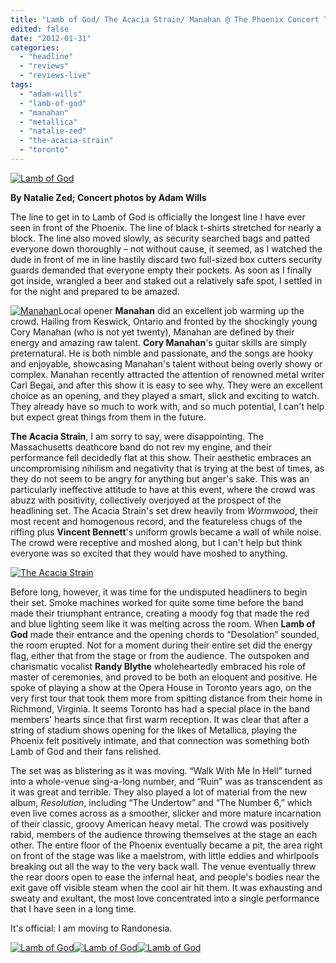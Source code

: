 ```yaml
---
title: "Lamb of God/ The Acacia Strain/ Manahan @ The Phoenix Concert Theatre, Toronto ON, January 27 2012"
edited: false
date: "2012-01-31"
categories:
  - "headline"
  - "reviews"
  - "reviews-live"
tags:
  - "adam-wills"
  - "lamb-of-god"
  - "manahan"
  - "metallica"
  - "natalie-zed"
  - "the-acacia-strain"
  - "toronto"
---
```


[![](http://www.hellbound.ca/wp-content/uploads/2012/01/IMG_2067-Edit-590x393.jpg "Lamb of God")](http://www.hellbound.ca/wp-content/uploads/2012/01/IMG_2067-Edit.jpg)

**By Natalie Zed; Concert photos by Adam Wills**

The line to get in to Lamb of God is officially the longest line I have ever seen in front of the Phoenix. The line of black t-shirts stretched for nearly a block. The line also moved slowly, as security searched bags and patted everyone down thoroughly – not without cause, it seemed, as I watched the dude in front of me in line hastily discard two full-sized box cutters security guards demanded that everyone empty their pockets. As soon as I finally got inside, wrangled a beer and staked out a relatively safe spot, I settled in for the night and prepared to be amazed.

[![](http://www.hellbound.ca/wp-content/uploads/2012/01/IMG_1901-Edit-290x193.jpg "Manahan")](http://www.hellbound.ca/wp-content/uploads/2012/01/IMG_1901-Edit.jpg)Local opener **Manahan** did an excellent job warming up the crowd. Hailing from Keswick, Ontario and fronted by the shockingly young Cory Manahan (who is not yet twenty), Manahan are defined by their energy and amazing raw talent. **Cory Manahan**'s guitar skills are simply preternatural. He is both nimble and passionate, and the songs are hooky and enjoyable, showcasing Manahan's talent without being overly showy or complex. Manahan recently attracted the attention of renowned metal writer Carl Begai, and after this show it is easy to see why. They were an excellent choice as an opening, and they played a smart, slick and exciting to watch. They already have so much to work with, and so much potential, I can't help but expect great things from them in the future.

**The Acacia Strain**, I am sorry to say, were disappointing. The Massachusetts deathcore band do not rev my engine, and their performance fell decidedly flat at this show. Their aesthetic embraces an uncompromising nihilism and negativity that is trying at the best of times, as they do not seem to be angry for anything but anger's sake. This was an particularly ineffective attitude to have at this event, where the crowd was abuzz with positivity, collectively overjoyed at the prospect of the headlining set. The Acacia Strain's set drew heavily from _Wormwood_, their most recent and homogenous record, and the featureless chugs of the riffing plus **Vincent Bennett**'s uniform growls became a wall of while noise. The crowd were receptive and moshed along, but I can't help but think everyone was so excited that they would have moshed to anything.

[![](http://www.hellbound.ca/wp-content/uploads/2012/01/IMG_1961-Edit-290x193.jpg "The Acacia Strain")](http://www.hellbound.ca/wp-content/uploads/2012/01/IMG_1961-Edit.jpg)

Before long, however, it was time for the undisputed headliners to begin their set. Smoke machines worked for quite some time before the band made their triumphant entrance, creating a moody fog that made the red and blue lighting seem like it was melting across the room. When **Lamb of God** made their entrance and the opening chords to “Desolation” sounded, the room erupted. Not for a moment during their entire set did the energy flag, either that from the stage or from the audience. The outspoken and charismatic vocalist **Randy Blythe** wholeheartedly embraced his role of master of ceremonies, and proved to be both an eloquent and positive. He spoke of playing a show at the Opera House in Toronto years ago, on the very first tour that took them more from spitting distance from their home in Richmond, Virginia. It seems Toronto has had a special place in the band members' hearts since that first warm reception. It was clear that after a string of stadium shows opening for the likes of Metallica, playing the Phoenix felt positively intimate, and that connection was something both Lamb of God and their fans relished.

The set was as blistering as it was moving. “Walk With Me In Hell” turned into a whole-venue sing-a-long number, and “Ruin” was as transcendent as it was great and terrible. They also played a lot of material from the new album, _Resolution_, including “The Undertow” and “The Number 6,” which even live comes across as a smoother, slicker and more mature incarnation of their classic, groovy American heavy metal. The crowd was positively rabid, members of the audience throwing themselves at the stage an each other. The entire floor of the Phoenix eventually became a pit, the area right on front of the stage was like a maelstrom, with little eddies and whirlpools breaking out all the way to the very back wall. The venue eventually threw the rear doors open to ease the infernal heat, and people's bodies near the exit gave off visible steam when the cool air hit them. It was exhausting and sweaty and exultant, the most love concentrated into a single performance that I have seen in a long time.

It's official: I am moving to Randonesia.

[![](http://www.hellbound.ca/wp-content/uploads/2012/01/IMG_2099-Edit-182x182.jpg "Lamb of God")](http://www.hellbound.ca/wp-content/uploads/2012/01/IMG_2099-Edit.jpg)[![](http://www.hellbound.ca/wp-content/uploads/2012/01/IMG_2117-Edit-182x182.jpg "Lamb of God")](http://www.hellbound.ca/wp-content/uploads/2012/01/IMG_2117-Edit.jpg)[![](http://www.hellbound.ca/wp-content/uploads/2012/01/IMG_2131-Edit-182x182.jpg "Lamb of God")](http://www.hellbound.ca/wp-content/uploads/2012/01/IMG_2131-Edit.jpg)
